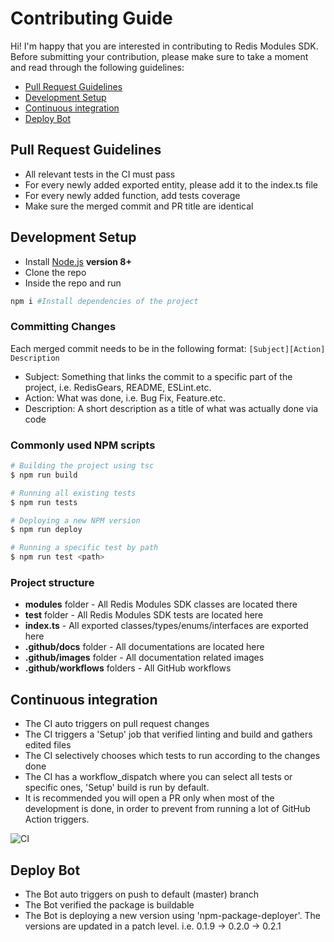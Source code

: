 # Contributing Guide

Hi! I'm happy that you are interested in contributing to Redis Modules SDK. Before submitting your contribution, please make sure to take a moment and read through the following guidelines:

- [Pull Request Guidelines](#pull-request-guidelines)
- [Development Setup](#development-setup)
- [Continuous integration](#continuous-integration)
- [Deploy Bot](#deploy-bot)

## Pull Request Guidelines

- All relevant tests in the CI must pass
- For every newly added exported entity, please add it to the index.ts file
- For every newly added function, add tests coverage
- Make sure the merged commit and PR title are identical

## Development Setup

- Install [Node.js](http://nodejs.org) **version 8+**
- Clone the repo
- Inside the repo and run 
```bash
npm i #Install dependencies of the project
```

### Committing Changes

Each merged commit needs to be in the following format: `[Subject][Action] Description`
- Subject: Something that links the commit to a specific part of the project, i.e. RedisGears, README, ESLint.etc.
- Action: What was done, i.e. Bug Fix, Feature.etc.
- Description: A short description as a title of what was actually done via code

### Commonly used NPM scripts

``` bash
# Building the project using tsc
$ npm run build

# Running all existing tests
$ npm run tests

# Deploying a new NPM version
$ npm run deploy

# Running a specific test by path
$ npm run test <path> 
```

### Project structure
- **modules** folder - All Redis Modules SDK classes are located there
- **test** folder - All Redis Modules SDK tests are located here
- **index.ts** - All exported classes/types/enums/interfaces are exported here
- **.github/docs** folder - All documentations are located here
- **.github/images** folder - All documentation related images
- **.github/workflows** folders - All GitHub workflows

## Continuous integration

- The CI auto triggers on pull request changes
- The CI triggers a 'Setup' job that verified linting and build and gathers edited files
- The CI selectively chooses which tests to run according to the changes done
- The CI has a workflow_dispatch where you can select all tests or specific ones, 'Setup' build is run by default.
- It is recommended you will open a PR only when most of the development is done, in order to prevent from running a lot of GitHub Action triggers.

![CI]()

## Deploy Bot

- The Bot auto triggers on push to default (master) branch
- The Bot verified the package is buildable
- The Bot is deploying a new version using 'npm-package-deployer'. The versions are updated in a patch level. i.e. 0.1.9 -> 0.2.0 -> 0.2.1
